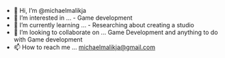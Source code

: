 - 👋 Hi, I’m @michaelmalikja
- 👀 I’m interested in ... - Game development 
- 🌱 I’m currently learning ... - Researching about creating a studio
- 💞️ I’m looking to collaborate on ... Game Development and anything to do with Game development 
- 📫 How to reach me ... michaelmalikja@gmail.com 

<!---
michaelmalikja/michaelmalikja is a ✨ special ✨ repository because its `README.md` (this file) appears on your GitHub profile.
You can click the Preview link to take a look at your changes.
--->
